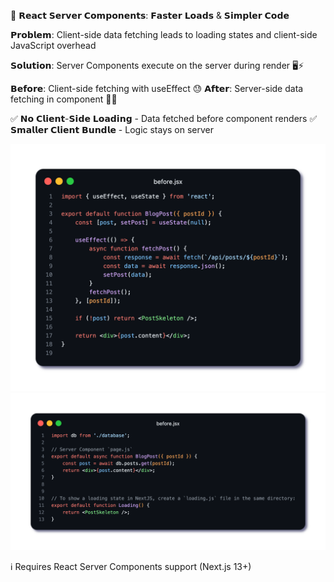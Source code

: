🚀 𝗥𝗲𝗮𝗰𝘁 𝗦𝗲𝗿𝘃𝗲𝗿 𝗖𝗼𝗺𝗽𝗼𝗻𝗲𝗻𝘁𝘀: 𝗙𝗮𝘀𝘁𝗲𝗿 𝗟𝗼𝗮𝗱𝘀 & 𝗦𝗶𝗺𝗽𝗹𝗲𝗿 𝗖𝗼𝗱𝗲

𝗣𝗿𝗼𝗯𝗹𝗲𝗺: Client-side data fetching leads to loading states and client-side JavaScript overhead

𝗦𝗼𝗹𝘂𝘁𝗶𝗼𝗻: Server Components execute on the server during render 🖥️⚡

𝗕𝗲𝗳𝗼𝗿𝗲: Client-side fetching with useEffect 😓
𝗔𝗳𝘁𝗲𝗿: Server-side data fetching in component 🤯✨

✅ 𝗡𝗼 𝗖𝗹𝗶𝗲𝗻𝘁-𝗦𝗶𝗱𝗲 𝗟𝗼𝗮𝗱𝗶𝗻𝗴 - Data fetched before component renders
✅ 𝗦𝗺𝗮𝗹𝗹𝗲𝗿 𝗖𝗹𝗶𝗲𝗻𝘁 𝗕𝘂𝗻𝗱𝗹𝗲 - Logic stays on server

![Before](./before.jsx.png)
![After](./after.jsx.png)

ℹ️ Requires React Server Components support (Next.js 13+)
